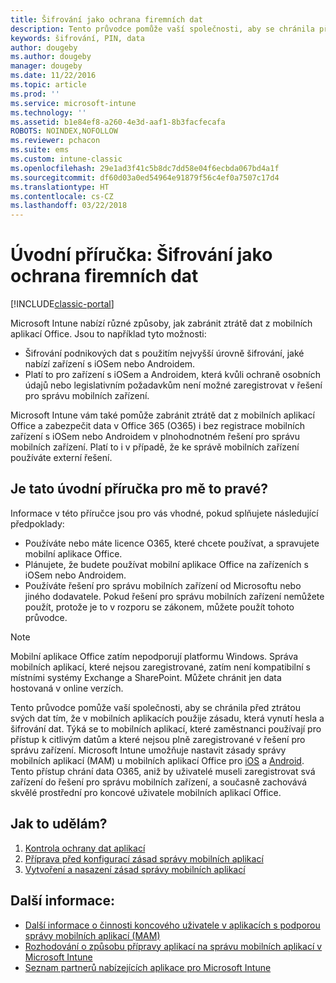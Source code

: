 ```yaml
---
title: Šifrování jako ochrana firemních dat
description: Tento průvodce pomůže vaší společnosti, aby se chránila před ztrátou svých dat tím, že v mobilních aplikacích použije zásadu, která vynutí heslo a šifrování dat.
keywords: šifrování, PIN, data
author: dougeby
ms.author: dougeby
manager: dougeby
ms.date: 11/22/2016
ms.topic: article
ms.prod: ''
ms.service: microsoft-intune
ms.technology: ''
ms.assetid: b1e84ef8-a260-4e3d-aaf1-8b3facfecafa
ROBOTS: NOINDEX,NOFOLLOW
ms.reviewer: pchacon
ms.suite: ems
ms.custom: intune-classic
ms.openlocfilehash: 29e1ad3f41c5b8dc7dd58e04f6ecbda067bd4a1f
ms.sourcegitcommit: df60d03a0ed54964e91879f56c4ef0a7507c17d4
ms.translationtype: HT
ms.contentlocale: cs-CZ
ms.lasthandoff: 03/22/2018
---
```

# <a name="quick-start-guide-protect-company-data-with-data-encryption"></a>Úvodní příručka: Šifrování jako ochrana firemních dat

[!INCLUDE[classic-portal](../includes/classic-portal.md)]

Microsoft Intune nabízí různé způsoby, jak zabránit ztrátě dat z mobilních aplikací Office. Jsou to například tyto možnosti:
- Šifrování podnikových dat s použitím nejvyšší úrovně šifrování, jaké nabízí zařízení s iOSem nebo Androidem.
- Platí to pro zařízení s iOSem a Androidem, která kvůli ochraně osobních údajů nebo legislativním požadavkům není možné zaregistrovat v řešení pro správu mobilních zařízení.

Microsoft Intune vám také pomůže zabránit ztrátě dat z mobilních aplikací Office a zabezpečit data v Office 365 (O365) i bez registrace mobilních zařízení s iOSem nebo Androidem v plnohodnotném řešení pro správu mobilních zařízení. Platí to i v případě, že ke správě mobilních zařízení používáte externí řešení.

## <a name="is-this-quick-start-guide-right-for-me"></a>Je tato úvodní příručka pro mě to pravé?
Informace v této příručce jsou pro vás vhodné, pokud splňujete následující předpoklady:
- Používáte nebo máte licence O365, které chcete používat, a spravujete mobilní aplikace Office.
- Plánujete, že budete používat mobilní aplikace Office na zařízeních s iOSem nebo Androidem.
- Používáte řešení pro správu mobilních zařízení od Microsoftu nebo jiného dodavatele. Pokud řešení pro správu mobilních zařízení nemůžete použít, protože je to v rozporu se zákonem, můžete použít tohoto průvodce.

> [!NOTE]
> Mobilní aplikace Office zatím nepodporují platformu Windows. Správa mobilních aplikací, které nejsou zaregistrované, zatím není kompatibilní s místními systémy Exchange a SharePoint. Můžete chránit jen data hostovaná v online verzích.

Tento průvodce pomůže vaší společnosti, aby se chránila před ztrátou svých dat tím, že v mobilních aplikacích použije zásadu, která vynutí hesla a šifrování dat. Týká se to mobilních aplikací, které zaměstnanci používají pro přístup k citlivým datům a které nejsou plně zaregistrované v řešení pro správu zařízení. Microsoft Intune umožňuje nastavit zásady správy mobilních aplikací (MAM) u mobilních aplikací Office pro [iOS](https://products.office.com/mobile/office-mobile-apps-for-ios) a [Android](https://products.office.com/mobile/office-mobile-apps-for-android). Tento přístup chrání data O365, aniž by uživatelé museli zaregistrovat svá zařízení do řešení pro správu mobilních zařízení, a současně zachovává skvělé prostřední pro koncové uživatele mobilních aplikací Office.

## <a name="how-do-i-do-it"></a>Jak to udělám?
1.  [Kontrola ochrany dat aplikací](/intune-classic/deploy-use/protect-app-data-using-mobile-app-management-policies-with-microsoft-intune)
2.  [Příprava před konfigurací zásad správy mobilních aplikací](/intune-classic/deploy-use/get-ready-to-configure-mobile-app-management-policies-with-microsoft-intune)
3.  [Vytvoření a nasazení zásad správy mobilních aplikací](/intune-classic/deploy-use/create-and-deploy-mobile-app-management-policies-with-microsoft-intune)

## <a name="additional-information"></a>Další informace:
- [Další informace o činnosti koncového uživatele v aplikacích s podporou správy mobilních aplikací (MAM)](/intune-classic/eploy-use/end-user-experience-for-mam-enabled-apps-with-microsoft-intune)
- [Rozhodování o způsobu přípravy aplikací na správu mobilních aplikací v Microsoft Intune](/intune/apps-prepare-mobile-application-management)
- [Seznam partnerů nabízejících aplikace pro Microsoft Intune](https://www.microsoft.com/cloud-platform/microsoft-intune-partners)
